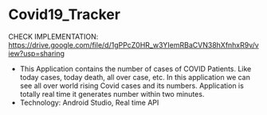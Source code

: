 # Covid19_Tracker
CHECK IMPLEMENTATION: https://drive.google.com/file/d/1gPPcZ0HR_w3YIemRBaCVN38hXfnhxR9v/view?usp=sharing

* This Application contains the number of cases of COVID Patients. Like today cases, today death, all 
over case, etc. In this application we can see all over world rising Covid cases and its numbers. 
Application is totally real time it generates number within two minutes. 
* Technology: Android Studio, Real time API
